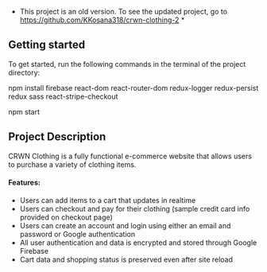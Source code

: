 * This project is an old version. To see the updated project, go to https://github.com/KKosana318/crwn-clothing-2 *

## Getting started
To get started, run the following commands in the terminal of the project directory:

npm install firebase react-dom react-router-dom redux-logger redux-persist redux sass react-stripe-checkout

npm start

## Project Description
CRWN Clothing is a fully functional e-commerce website that allows users to purchase a variety of clothing items. 

#### Features:
- Users can add items to a cart that updates in realtime
- Users can checkout and pay for their clothing (sample credit card info provided on checkout page)
- Users can create an account and login using either an email and password or Google authentication
- All user authentication and data is encrypted and stored through Google Firebase
- Cart data and shopping status is preserved even after site reload
